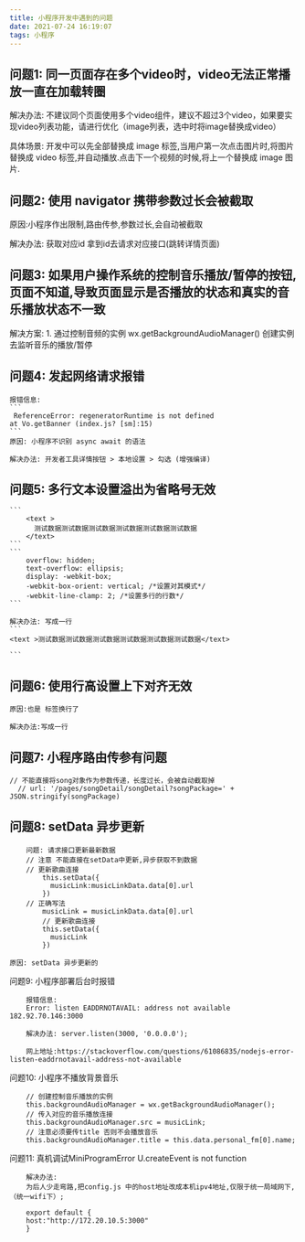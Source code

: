 ```yaml
---
title: 小程序开发中遇到的问题
date: 2021-07-24 16:19:07
tags: 小程序
---
```


## 问题1: 同一页面存在多个video时，video无法正常播放一直在加载转圈

解决办法:
    不建议同个页面使用多个video组件，建议不超过3个video，如果要实现video列表功能，请进行优化（image列表，选中时将image替换成video）

具体场景:
    开发中可以先全部替换成 image 标签,当用户第一次点击图片时,将图片替换成 video 标签,并自动播放.点击下一个视频的时候,将上一个替换成 image 图片.

## 问题2: 使用 navigator 携带参数过长会被截取

原因:小程序作出限制,路由传参,参数过长,会自动被截取

解决办法: 获取对应id 拿到id去请求对应接口(跳转详情页面)

## 问题3: 如果用户操作系统的控制音乐播放/暂停的按钮,页面不知道,导致页面显示是否播放的状态和真实的音乐播放状态不一致

解决方案:
    1. 通过控制音频的实例 wx.getBackgroundAudioManager() 创建实例 去监听音乐的播放/暂停

## 问题4: 发起网络请求报错

    报错信息:
    ```
     ReferenceError: regeneratorRuntime is not defined
    at Vo.getBanner (index.js? [sm]:15)
    ```
    原因: 小程序不识别 async await 的语法

    解决办法: 开发者工具详情按钮 > 本地设置 > 勾选 (增强编译)
## 问题5: 多行文本设置溢出为省略号无效

    ```
        <text >
          测试数据测试数据测试数据测试数据测试数据测试数据
        </text>
    ```
    ```
        overflow: hidden;
        text-overflow: ellipsis;
        display: -webkit-box;
        -webkit-box-orient: vertical; /*设置对其模式*/
        -webkit-line-clamp: 2; /*设置多行的行数*/
    ```

    解决办法: 写成一行
    ```
    <text >测试数据测试数据测试数据测试数据测试数据测试数据</text>

    ```


## 问题6: 使用行高设置上下对齐无效

    原因:也是 标签换行了

    解决办法:写成一行


## 问题7: 小程序路由传参有问题

    // 不能直接将song对象作为参数传递，长度过长，会被自动截取掉
      // url: '/pages/songDetail/songDetail?songPackage=' + JSON.stringify(songPackage)

## 问题8: setData 异步更新

```
    问题: 请求接口更新最新数据
    // 注意 不能直接在setData中更新,异步获取不到数据
    // 更新歌曲连接
        this.setData({
          musicLink:musicLinkData.data[0].url
        })
    // 正确写法
        musicLink = musicLinkData.data[0].url
        // 更新歌曲连接
        this.setData({
          musicLink
        })

原因: setData 异步更新的
```
问题9: 小程序部署后台时报错

```
    报错信息:
    Error: listen EADDRNOTAVAIL: address not available 182.92.70.146:3000

    解决办法: server.listen(3000, '0.0.0.0');

    网上地址:https://stackoverflow.com/questions/61086835/nodejs-error-listen-eaddrnotavail-address-not-available
```

问题10: 小程序不播放背景音乐

```
    // 创建控制音乐播放的实例
    this.backgroundAudioManager = wx.getBackgroundAudioManager();
    // 传入对应的音乐播放连接
    this.backgroundAudioManager.src = musicLink;
    // 注意必须要传title 否则不会播放音乐
    this.backgroundAudioManager.title = this.data.personal_fm[0].name;

```
问题11: 真机调试MiniProgramError U.createEvent is not function

```
    解决办法:
    为后人少走弯路,把config.js 中的host地址改成本机ipv4地址,仅限于统一局域网下,（统一wifi下）;

    export default {
    host:"http://172.20.10.5:3000"
    }
```